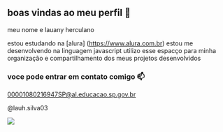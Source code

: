 ## boas vindas ao meu perfil 🖤

meu nome e lauany herculano
  
estou estudando na [alura] (https://www.alura.com.br)
estou me desenvolvendo na linguagem javascript
utilizo esse espacço para minha organização e compartilhamento dos meus projetos desenvolvidos

### voce pode  entrar em contato comigo 📫

00001080216947SP@al.educacao.sp.gov.br

@lauh.silva03

![](https://media1.tenor.com/m/4MVps48v8cgAAAAC/marie-sassy.gif)
